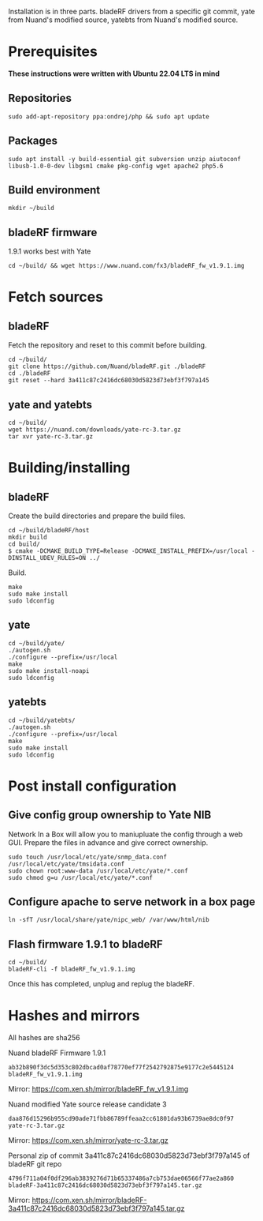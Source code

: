 Installation is in three parts. bladeRF drivers from a specific git commit, yate from Nuand's modified source, yatebts from Nuand's modified source.

# Prerequisites

**These instructions were written with Ubuntu 22.04 LTS in mind**

## Repositories

`sudo add-apt-repository ppa:ondrej/php && sudo apt update`

## Packages

`sudo apt install -y build-essential git subversion unzip aiutoconf libusb-1.0-0-dev libgsm1 cmake pkg-config wget apache2 php5.6`

## Build environment

`mkdir ~/build`

## bladeRF firmware

1.9.1 works best with Yate

`cd ~/build/ && wget https://www.nuand.com/fx3/bladeRF_fw_v1.9.1.img`

# Fetch sources

## bladeRF

Fetch the repository and reset to this commit before building.

```
cd ~/build/
git clone https://github.com/Nuand/bladeRF.git ./bladeRF
cd ./bladeRF
git reset --hard 3a411c87c2416dc68030d5823d73ebf3f797a145
```

## yate and yatebts

```
cd ~/build/
wget https://nuand.com/downloads/yate-rc-3.tar.gz
tar xvr yate-rc-3.tar.gz
```

# Building/installing

## bladeRF

Create the build directories and prepare the build files.

```
cd ~/build/bladeRF/host
mkdir build
cd build/
$ cmake -DCMAKE_BUILD_TYPE=Release -DCMAKE_INSTALL_PREFIX=/usr/local -DINSTALL_UDEV_RULES=ON ../
```

Build.

```
make
sudo make install
sudo ldconfig
```

## yate

```
cd ~/build/yate/
./autogen.sh
./configure --prefix=/usr/local
make
sudo make install-noapi
sudo ldconfig
```

## yatebts

```
cd ~/build/yatebts/
./autogen.sh
./configure --prefix=/usr/local
make
sudo make install
sudo ldconfig
```

# Post install configuration

## Give config group ownership to Yate NIB

Network In a Box will allow you to maniupluate the config through a web GUI. Prepare the files in advance and give correct ownership.

```
sudo touch /usr/local/etc/yate/snmp_data.conf /usr/local/etc/yate/tmsidata.conf
sudo chown root:www-data /usr/local/etc/yate/*.conf
sudo chmod g=u /usr/local/etc/yate/*.conf
```

## Configure apache to serve network in a box page

`ln -sfT /usr/local/share/yate/nipc_web/ /var/www/html/nib`

## Flash firmware 1.9.1 to bladeRF

```
cd ~/build/
bladeRF-cli -f bladeRF_fw_v1.9.1.img
```

Once this has completed, unplug and replug the bladeRF.

# Hashes and mirrors

All hashes are sha256

Nuand bladeRF Firmware 1.9.1

`ab32b890f3dc5d353c802dbcad0af78770ef77f2542792875e9177c2e5445124  bladeRF_fw_v1.9.1.img`

Mirror: https://com.xen.sh/mirror/bladeRF_fw_v1.9.1.img

Nuand modified Yate source release candidate 3

`daa876d15296b955cd90ade71fbb86789ffeaa2cc61801da93b6739ae8dc0f97  yate-rc-3.tar.gz`

Mirror: https://com.xen.sh/mirror/yate-rc-3.tar.gz

Personal zip of commit 3a411c87c2416dc68030d5823d73ebf3f797a145 of bladeRF git repo

`4796f711a04f0df296ab3839276d71b65337486a7cb753dae06566f77ae2a860  bladeRF-3a411c87c2416dc68030d5823d73ebf3f797a145.tar.gz`

Mirror: https://com.xen.sh/mirror/bladeRF-3a411c87c2416dc68030d5823d73ebf3f797a145.tar.gz
